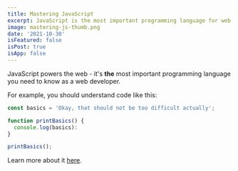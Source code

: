 ```yaml
---
title: Mastering JavaScript
excerpt: JavaScript is the most important programming language for web development. You probably don't know it well enough!
image: mastering-js-thumb.png
date: '2021-10-30'
isFeatured: false
isPost: true
isApp: false
---
```


JavaScript powers the web - it's **the** most important programming language you need to know as a web developer.

For example, you should understand code like this:

```js
const basics = 'Okay, that should not be too difficult actually';

function printBasics() {
  console.log(basics):
}

printBasics();
```

Learn more about it [here](https://developer.mozilla.org/en-US/docs/Web/JavaScript).
